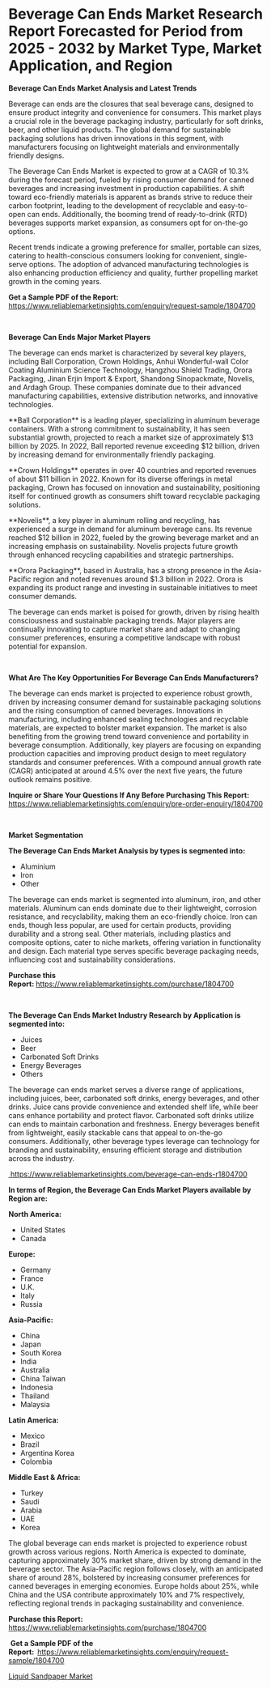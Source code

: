 <p><h1>Beverage Can Ends Market Research Report Forecasted for Period from 2025 -  2032 by Market Type, Market Application, and Region</h1></p><p><strong>Beverage Can Ends Market Analysis and Latest Trends</strong></p>
<p><p>Beverage can ends are the closures that seal beverage cans, designed to ensure product integrity and convenience for consumers. This market plays a crucial role in the beverage packaging industry, particularly for soft drinks, beer, and other liquid products. The global demand for sustainable packaging solutions has driven innovations in this segment, with manufacturers focusing on lightweight materials and environmentally friendly designs.</p><p>The Beverage Can Ends Market is expected to grow at a CAGR of 10.3% during the forecast period, fueled by rising consumer demand for canned beverages and increasing investment in production capabilities. A shift toward eco-friendly materials is apparent as brands strive to reduce their carbon footprint, leading to the development of recyclable and easy-to-open can ends. Additionally, the booming trend of ready-to-drink (RTD) beverages supports market expansion, as consumers opt for on-the-go options.</p><p>Recent trends indicate a growing preference for smaller, portable can sizes, catering to health-conscious consumers looking for convenient, single-serve options. The adoption of advanced manufacturing technologies is also enhancing production efficiency and quality, further propelling market growth in the coming years.</p></p>
<p><strong>Get a Sample PDF of the Report:&nbsp;</strong> <a href="https://www.reliablemarketinsights.com/enquiry/request-sample/1804700?utm_campaign=3584&utm_medium=2&utm_source=Github&utm_content=ia&utm_term=02042025&utm_id=beverage-can-ends">https://www.reliablemarketinsights.com/enquiry/request-sample/1804700</a></p>
<p>&nbsp;</p>
<p><strong>Beverage Can Ends Major Market Players</strong></p>
<p><p>The beverage can ends market is characterized by several key players, including Ball Corporation, Crown Holdings, Anhui Wonderful-wall Color Coating Aluminium Science Technology, Hangzhou Shield Trading, Orora Packaging, Jinan Erjin Import & Export, Shandong Sinopackmate, Novelis, and Ardagh Group. These companies dominate due to their advanced manufacturing capabilities, extensive distribution networks, and innovative technologies.</p><p>**Ball Corporation** is a leading player, specializing in aluminum beverage containers. With a strong commitment to sustainability, it has seen substantial growth, projected to reach a market size of approximately $13 billion by 2025. In 2022, Ball reported revenue exceeding $12 billion, driven by increasing demand for environmentally friendly packaging.</p><p>**Crown Holdings** operates in over 40 countries and reported revenues of about $11 billion in 2022. Known for its diverse offerings in metal packaging, Crown has focused on innovation and sustainability, positioning itself for continued growth as consumers shift toward recyclable packaging solutions.</p><p>**Novelis**, a key player in aluminum rolling and recycling, has experienced a surge in demand for aluminum beverage cans. Its revenue reached $12 billion in 2022, fueled by the growing beverage market and an increasing emphasis on sustainability. Novelis projects future growth through enhanced recycling capabilities and strategic partnerships.</p><p>**Orora Packaging**, based in Australia, has a strong presence in the Asia-Pacific region and noted revenues around $1.3 billion in 2022. Orora is expanding its product range and investing in sustainable initiatives to meet consumer demands.</p><p>The beverage can ends market is poised for growth, driven by rising health consciousness and sustainable packaging trends. Major players are continually innovating to capture market share and adapt to changing consumer preferences, ensuring a competitive landscape with robust potential for expansion.</p></p>
<p>&nbsp;</p>
<p><strong>What Are The Key Opportunities For Beverage Can Ends Manufacturers?</strong></p>
<p><p>The beverage can ends market is projected to experience robust growth, driven by increasing consumer demand for sustainable packaging solutions and the rising consumption of canned beverages. Innovations in manufacturing, including enhanced sealing technologies and recyclable materials, are expected to bolster market expansion. The market is also benefiting from the growing trend toward convenience and portability in beverage consumption. Additionally, key players are focusing on expanding production capacities and improving product design to meet regulatory standards and consumer preferences. With a compound annual growth rate (CAGR) anticipated at around 4.5% over the next five years, the future outlook remains positive.</p></p>
<p><strong>Inquire or Share Your Questions If Any Before Purchasing This Report:</strong> <a href="https://www.reliablemarketinsights.com/enquiry/pre-order-enquiry/1804700?utm_campaign=3584&utm_medium=2&utm_source=Github&utm_content=ia&utm_term=02042025&utm_id=beverage-can-ends">https://www.reliablemarketinsights.com/enquiry/pre-order-enquiry/1804700</a></p>
<p>&nbsp;</p>
<p><strong>Market Segmentation</strong></p>
<p><strong>The Beverage Can Ends Market Analysis by types is segmented into:</strong></p>
<p><ul><li>Aluminium</li><li>Iron</li><li>Other</li></ul></p>
<p><p>The beverage can ends market is segmented into aluminum, iron, and other materials. Aluminum can ends dominate due to their lightweight, corrosion resistance, and recyclability, making them an eco-friendly choice. Iron can ends, though less popular, are used for certain products, providing durability and a strong seal. Other materials, including plastics and composite options, cater to niche markets, offering variation in functionality and design. Each material type serves specific beverage packaging needs, influencing cost and sustainability considerations.</p></p>
<p><strong>Purchase this Report:&nbsp;</strong><a href="https://www.reliablemarketinsights.com/purchase/1804700?utm_campaign=3584&utm_medium=2&utm_source=Github&utm_content=ia&utm_term=02042025&utm_id=beverage-can-ends">https://www.reliablemarketinsights.com/purchase/1804700</a></p>
<p>&nbsp;</p>
<p><strong>The Beverage Can Ends Market Industry Research by Application is segmented into:</strong></p>
<p><ul><li>Juices</li><li>Beer</li><li>Carbonated Soft Drinks</li><li>Energy Beverages</li><li>Others</li></ul></p>
<p><p>The beverage can ends market serves a diverse range of applications, including juices, beer, carbonated soft drinks, energy beverages, and other drinks. Juice cans provide convenience and extended shelf life, while beer cans enhance portability and protect flavor. Carbonated soft drinks utilize can ends to maintain carbonation and freshness. Energy beverages benefit from lightweight, easily stackable cans that appeal to on-the-go consumers. Additionally, other beverage types leverage can technology for branding and sustainability, ensuring efficient storage and distribution across the industry.</p></p>
<p><a href="https://www.reliablemarketinsights.com/beverage-can-ends-r1804700?utm_campaign=3584&utm_medium=2&utm_source=Github&utm_content=ia&utm_term=02042025&utm_id=beverage-can-ends">&nbsp;https://www.reliablemarketinsights.com/beverage-can-ends-r1804700</a></p>
<p><strong>In terms of Region, the Beverage Can Ends Market Players available by Region are:</strong></p>
<p>
    <p> <strong> North America: </strong>
        <ul>
            <li>United States</li>
            <li>Canada</li>
        </ul>
        </p> 
    <p> <strong> Europe: </strong>
        <ul>
            <li>Germany</li>
            <li>France</li>
            <li>U.K.</li>
            <li>Italy</li>
            <li>Russia</li>
        </ul>
        </p> 
    <p> <strong> Asia-Pacific: </strong>
        <ul>
            <li>China</li>
            <li>Japan</li>
            <li>South Korea</li>
            <li>India</li>
            <li>Australia</li>
            <li>China Taiwan</li>
            <li>Indonesia</li>
            <li>Thailand</li>
            <li>Malaysia</li>
        </ul>
        </p> 
    <p> <strong> Latin America: </strong>
        <ul>
            <li>Mexico</li>
            <li>Brazil</li>
            <li>Argentina Korea</li>
            <li>Colombia</li>
        </ul>
        </p> 
    <p> <strong> Middle East & Africa: </strong>
        <ul>
            <li>Turkey</li>
            <li>Saudi</li>
            <li>Arabia</li>
            <li>UAE</li>
            <li>Korea</li>
        </ul>
    </p>
    </p>
<p><p>The global beverage can ends market is projected to experience robust growth across various regions. North America is expected to dominate, capturing approximately 30% market share, driven by strong demand in the beverage sector. The Asia-Pacific region follows closely, with an anticipated share of around 28%, bolstered by increasing consumer preferences for canned beverages in emerging economies. Europe holds about 25%, while China and the USA contribute approximately 10% and 7% respectively, reflecting regional trends in packaging sustainability and convenience.</p></p>
<p><strong>Purchase this Report: </strong><a href="https://www.reliablemarketinsights.com/purchase/1804700?utm_campaign=3584&utm_medium=2&utm_source=Github&utm_content=ia&utm_term=02042025&utm_id=beverage-can-ends">https://www.reliablemarketinsights.com/purchase/1804700</a></p>
<p>&nbsp;<strong>Get a Sample PDF of the Report:&nbsp;&nbsp;</strong><a href="https://www.reliablemarketinsights.com/enquiry/request-sample/1804700?utm_campaign=3584&utm_medium=2&utm_source=Github&utm_content=ia&utm_term=02042025&utm_id=beverage-can-ends">https://www.reliablemarketinsights.com/enquiry/request-sample/1804700</a></p>
<p><strong></strong></p>
<p><p><a href="https://github.com/boyertrull4r/Market-Research-Report-List-1/blob/main/liquid-sandpaper-market.md?utm_campaign=3584&utm_medium=2&utm_source=Github&utm_content=ia&utm_term=02042025&utm_id=beverage-can-ends">Liquid Sandpaper Market</a></p></p>